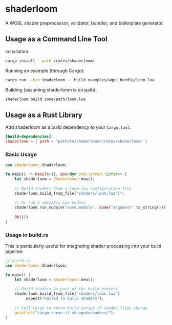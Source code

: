 # shaderloom

A WGSL shader preprocessor, validator, bundler, and boilerplate generator.

## Usage as a Command Line Tool

Installation:
```bash
cargo install --path crates/shaderloom/
```

Running an example (through Cargo):
```bash
cargo run --bin shaderloom -- build examples/wgpu_bundle/loom.lua
```

Building (assuming shaderloom is on path):
```bash
shaderloom build some/path/loom.lua
```

## Usage as a Rust Library

Add shaderloom as a build dependency to your `Cargo.toml`:

```toml
[build-dependencies] 
shaderloom = { path = "path/to/shaderloom/crates/shaderloom" }
```

### Basic Usage

```rust
use shaderloom::Shaderloom;

fn main() -> Result<(), Box<dyn std::error::Error>> {
    let shaderloom = Shaderloom::new();
    
    // Build shaders from a loom.lua configuration file
    shaderloom.build_from_file("shaders/loom.lua")?;
    
    // Or run a specific Lua module
    shaderloom.run_module("some.module", Some("argument".to_string()))?;
    
    Ok(())
}
```

### Usage in build.rs

This is particularly useful for integrating shader processing into your build pipeline:

```rust
// build.rs
use shaderloom::Shaderloom;

fn main() {
    let shaderloom = Shaderloom::new();
    
    // Build shaders as part of the build process
    shaderloom.build_from_file("shaders/loom.lua")
        .expect("Failed to build shaders");
    
    // Tell Cargo to rerun build script if shader files change
    println!("cargo:rerun-if-changed=shaders/");
}
```
